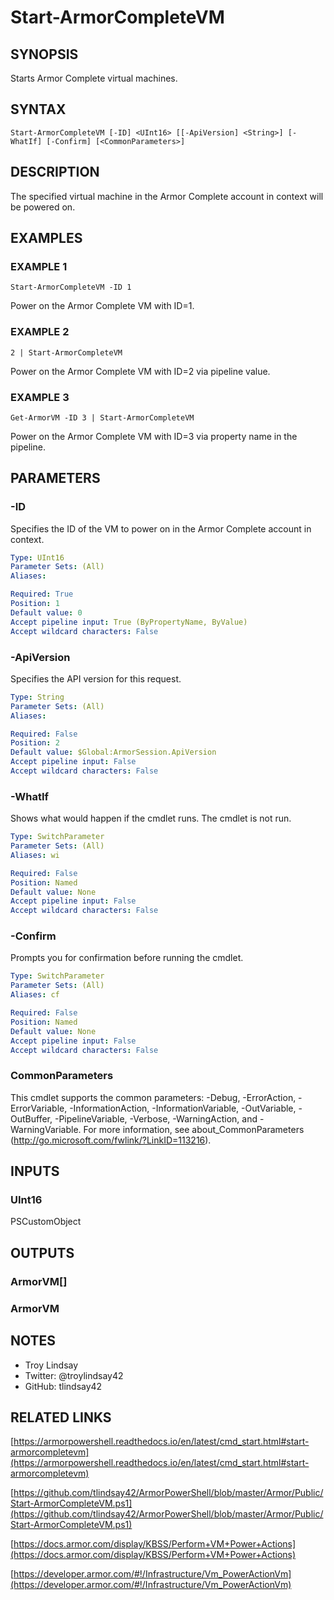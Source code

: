 # Start-ArmorCompleteVM

## SYNOPSIS
Starts Armor Complete virtual machines.

## SYNTAX

```
Start-ArmorCompleteVM [-ID] <UInt16> [[-ApiVersion] <String>] [-WhatIf] [-Confirm] [<CommonParameters>]
```

## DESCRIPTION
The specified virtual machine in the Armor Complete account in context will be
powered on.

## EXAMPLES

### EXAMPLE 1
```
Start-ArmorCompleteVM -ID 1
```

Power on the Armor Complete VM with ID=1.

### EXAMPLE 2
```
2 | Start-ArmorCompleteVM
```

Power on the Armor Complete VM with ID=2 via pipeline value.

### EXAMPLE 3
```
Get-ArmorVM -ID 3 | Start-ArmorCompleteVM
```

Power on the Armor Complete VM with ID=3 via property name in the pipeline.

## PARAMETERS

### -ID
Specifies the ID of the VM to power on in the Armor Complete account in
context.

```yaml
Type: UInt16
Parameter Sets: (All)
Aliases:

Required: True
Position: 1
Default value: 0
Accept pipeline input: True (ByPropertyName, ByValue)
Accept wildcard characters: False
```

### -ApiVersion
Specifies the API version for this request.

```yaml
Type: String
Parameter Sets: (All)
Aliases:

Required: False
Position: 2
Default value: $Global:ArmorSession.ApiVersion
Accept pipeline input: False
Accept wildcard characters: False
```

### -WhatIf
Shows what would happen if the cmdlet runs.
The cmdlet is not run.

```yaml
Type: SwitchParameter
Parameter Sets: (All)
Aliases: wi

Required: False
Position: Named
Default value: None
Accept pipeline input: False
Accept wildcard characters: False
```

### -Confirm
Prompts you for confirmation before running the cmdlet.

```yaml
Type: SwitchParameter
Parameter Sets: (All)
Aliases: cf

Required: False
Position: Named
Default value: None
Accept pipeline input: False
Accept wildcard characters: False
```

### CommonParameters
This cmdlet supports the common parameters: -Debug, -ErrorAction, -ErrorVariable, -InformationAction, -InformationVariable, -OutVariable, -OutBuffer, -PipelineVariable, -Verbose, -WarningAction, and -WarningVariable.
For more information, see about_CommonParameters (http://go.microsoft.com/fwlink/?LinkID=113216).

## INPUTS

### UInt16

PSCustomObject

## OUTPUTS

### ArmorVM[]

### ArmorVM

## NOTES
- Troy Lindsay
- Twitter: @troylindsay42
- GitHub: tlindsay42

## RELATED LINKS

[https://armorpowershell.readthedocs.io/en/latest/cmd_start.html#start-armorcompletevm](https://armorpowershell.readthedocs.io/en/latest/cmd_start.html#start-armorcompletevm)

[https://github.com/tlindsay42/ArmorPowerShell/blob/master/Armor/Public/Start-ArmorCompleteVM.ps1](https://github.com/tlindsay42/ArmorPowerShell/blob/master/Armor/Public/Start-ArmorCompleteVM.ps1)

[https://docs.armor.com/display/KBSS/Perform+VM+Power+Actions](https://docs.armor.com/display/KBSS/Perform+VM+Power+Actions)

[https://developer.armor.com/#!/Infrastructure/Vm_PowerActionVm](https://developer.armor.com/#!/Infrastructure/Vm_PowerActionVm)

